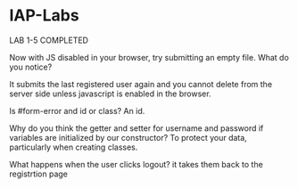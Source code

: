 # IAP-Labs

LAB 1-5 COMPLETED


Now with JS disabled in your browser, try submitting an empty file. What do you notice?

It submits the last registered user again and you cannot delete from the server side unless javascript is enabled in the browser.

Is #form-error and id or class?
An id.

Why do you think the getter and setter for username and password if variables are initialized by our constructor? 
To protect your data, particularly when creating classes.

What happens when the user clicks logout?
it takes them back to the registrtion page


